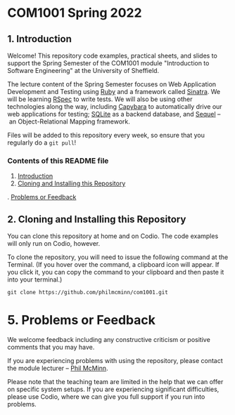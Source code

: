 # COM1001 Spring 2022

## 1. Introduction

Welcome! This repository code examples, practical sheets, and slides to support
the Spring Semester of the COM1001 module "Introduction to Software Engineering"
at the University of Sheffield.

The lecture content of the Spring Semester focuses on Web Application
Development and Testing using [Ruby](https://www.ruby-lang.org/) and a framework
called [Sinatra](http://sinatrarb.com/). We will be learning
[RSpec](https://rspec.info/) to write tests. We will also be using other
technologies along the way, including
[Capybara](https://teamcapybara.github.io/capybara/) to automatically drive our
web applications for testing; [SQLite](https://www.sqlite.org/) as a backend
database, and [Sequel](https://sequel.jeremyevans.net/) – an Object-Relational
Mapping framework.

Files will be added to this repository every week, so ensure that you regularly
do a `git pull`!

### Contents of this README file

1. [Introduction](#1-introduction)
2. [Cloning and Installing this
   Repository](#2-cloning-and-installing-this-repository)

. [Problems or Feedback]()

## 2. Cloning and Installing this Repository

You can clone this repository at home and on Codio. The code examples will only
run on Codio, however.

To clone the repository, you will need to issue the following command at the
Terminal. (If you hover over the command, a clipboard icon will appear. If you
click it, you can copy the command to your clipboard and then paste it into your
terminal.)

```console
git clone https://github.com/philmcminn/com1001.git
```



# 5. Problems or Feedback

We welcome feedback including any constructive criticism or positive comments
that you may have.

If you are experiencing problems with using the repository, please contact the
module lecturer – [Phil McMinn](https://mcminn.io). 

Please note that the teaching team are limited in the help that we can offer on
specific system setups. If you are experiencing significant difficulties, please
use Codio, where we can give you full support if you run into problems. 
